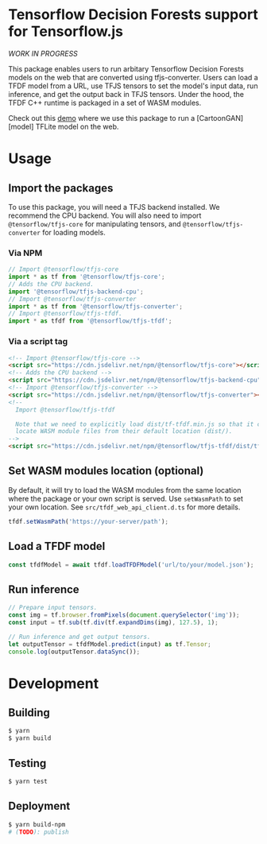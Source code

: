 # Tensorflow Decision Forests support for Tensorflow.js

_WORK IN PROGRESS_

This package enables users to run arbitary Tensorflow Decision Forests models
on the web that are converted using tfjs-converter.
Users can load a TFDF model from a URL, use TFJS tensors to set
the model's input data, run inference, and get the output back in TFJS tensors.
Under the hood, the TFDF C++ runtime is packaged in a set of WASM modules.

Check out this [demo][demo] where we use this package to run a
[CartoonGAN][model] TFLite model on the web.

# Usage

## Import the packages

To use this package, you will need a TFJS backend installed. We recommend the
CPU backend. You will also need to import `@tensorflow/tfjs-core` for
manipulating tensors, and `@tensorflow/tfjs-converter` for loading models.

### Via NPM

```js
// Import @tensorflow/tfjs-core
import * as tf from '@tensorflow/tfjs-core';
// Adds the CPU backend.
import '@tensorflow/tfjs-backend-cpu';
// Import @tensorflow/tfjs-converter
import * as tf from '@tensorflow/tfjs-converter';
// Import @tensorflow/tfjs-tfdf.
import * as tfdf from '@tensorflow/tfjs-tfdf';
```

### Via a script tag

```html
<!-- Import @tensorflow/tfjs-core -->
<script src="https://cdn.jsdelivr.net/npm/@tensorflow/tfjs-core"></script>
<!-- Adds the CPU backend -->
<script src="https://cdn.jsdelivr.net/npm/@tensorflow/tfjs-backend-cpu"></script>
<!-- Import @tensorflow/tfjs-converter -->
<script src="https://cdn.jsdelivr.net/npm/@tensorflow/tfjs-converter"></script>
<!--
  Import @tensorflow/tfjs-tfdf

  Note that we need to explicitly load dist/tf-tfdf.min.js so that it can
  locate WASM module files from their default location (dist/).
-->
<script src="https://cdn.jsdelivr.net/npm/@tensorflow/tfjs-tfdf/dist/tf-tfdf.min.js"></script>
```

## Set WASM modules location (optional)

By default, it will try to load the WASM modules from the same location where
the package or your own script is served. Use `setWasmPath` to set your own
location. See `src/tfdf_web_api_client.d.ts` for more details.


```js
tfdf.setWasmPath('https://your-server/path');
```

## Load a TFDF model
```js
const tfdfModel = await tfdf.loadTFDFModel('url/to/your/model.json');
```

## Run inference
```js
// Prepare input tensors.
const img = tf.browser.fromPixels(document.querySelector('img'));
const input = tf.sub(tf.div(tf.expandDims(img), 127.5), 1);

// Run inference and get output tensors.
let outputTensor = tfdfModel.predict(input) as tf.Tensor;
console.log(outputTensor.dataSync());
```

# Development

## Building

```sh
$ yarn
$ yarn build
```

## Testing

```sh
$ yarn test
```

## Deployment
```sh
$ yarn build-npm
# (TODO): publish
```

[demo]: https://storage.googleapis.com/tfweb/demos/cartoonizer/index.html
